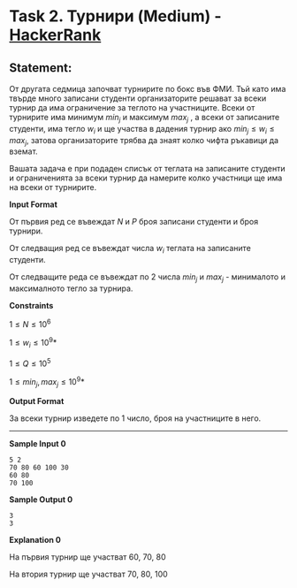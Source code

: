 # Task 2. Турнири (Medium) - [HackerRank](<https://www.hackerrank.com/contests/sda-hw-3-2022/challenges/challenge-3669>)

## Statement:

От другата седмица започват турнирите по бокс във ФМИ. Тъй като има твърде много записани студенти организаторите решават за всеки турнир да има ограничение за теглото на участниците. Всеки от турнирите има минимум $min_j$ и максимум $max_j$ , а всеки от записаните студенти, има тегло $w_i$ и ще участва в дадения турнир ако $min_j \le w_i \le max_j$, затова организаторите трябва да знаят колко чифта ръкавици да вземат.

Вашата задача е при подаден списък от теглата на записаните студенти и ограниченията за всеки турнир да намерите колко участници ще има на всеки от турнирите.


**Input Format**

От първия ред се въвеждат $N$ и $P$ броя записани студенти и броя турнири.

От следващия ред се въвеждат  числа $w_i$ теглата на записаните студенти.

От следващите  реда се въвеждат по 2 числа $min_j$ и $max_j$ - минималото и максималното тегло за турнира.

**Constraints**

$1 \le N \le 10^6$

$1 \le w_i \le 10^9*$

$1 \le Q \le 10^5$

$1 \le min_j, max_j \le 10^9*$

**Output Format**

За всеки турнир изведете по 1 число, броя на участниците в него.

---

**Sample Input 0**

```
5 2
70 80 60 100 30
60 80
70 100
```

**Sample Output 0**

```
3
3
```

**Explanation 0**

На първия турнир ще участват 60, 70, 80

На втория турнир ще участват 70, 80, 100
